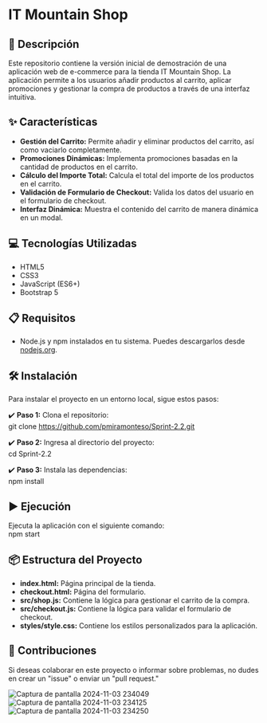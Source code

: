 # IT Mountain Shop

## 📄 **Descripción**  
Este repositorio contiene la versión inicial de demostración de una aplicación web de e-commerce para la tienda IT Mountain Shop. La aplicación permite a los usuarios añadir productos al carrito, aplicar promociones y gestionar la compra de productos a través de una interfaz intuitiva.

## ✨ **Características**  
- **Gestión del Carrito:** Permite añadir y eliminar productos del carrito, así como vaciarlo completamente.
- **Promociones Dinámicas:** Implementa promociones basadas en la cantidad de productos en el carrito.
- **Cálculo del Importe Total:** Calcula el total del importe de los productos en el carrito.
- **Validación de Formulario de Checkout:** Valida los datos del usuario en el formulario de checkout.
- **Interfaz Dinámica:** Muestra el contenido del carrito de manera dinámica en un modal.

## 💻 **Tecnologías Utilizadas**  
- HTML5
- CSS3
- JavaScript (ES6+)
- Bootstrap 5

## 📋 **Requisitos**  
- Node.js y npm instalados en tu sistema. Puedes descargarlos desde [nodejs.org](https://nodejs.org/).

## 🛠️ **Instalación**  
Para instalar el proyecto en un entorno local, sigue estos pasos:

✔️ **Paso 1:** Clona el repositorio:  
git clone https://github.com/pmiramonteso/Sprint-2.2.git

✔️ **Paso 2:** Ingresa al directorio del proyecto:  
cd Sprint-2.2

✔️ **Paso 3:** Instala las dependencias:  
npm install

## ▶️ **Ejecución**  
Ejecuta la aplicación con el siguiente comando:  
npm start

## 📦 **Estructura del Proyecto**  
- **index.html:** Página principal de la tienda.
- **checkout.html:** Página del formulario.
- **src/shop.js:** Contiene la lógica para gestionar el carrito de la compra.
- **src/checkout.js:** Contiene la lógica para validar el formulario de checkout.
- **styles/style.css:** Contiene los estilos personalizados para la aplicación.

## 🤝 **Contribuciones**  
Si deseas colaborar en este proyecto o informar sobre problemas, no dudes en crear un "issue" o enviar un "pull request."


![Captura de pantalla 2024-11-03 234049](https://github.com/user-attachments/assets/681b65ad-2352-48ca-bc9e-c0ad926f0060)
![Captura de pantalla 2024-11-03 234125](https://github.com/user-attachments/assets/f3b0abb3-b72c-4e41-9149-b6e024f5075f)
![Captura de pantalla 2024-11-03 234250](https://github.com/user-attachments/assets/b2f43fdf-d422-4920-9293-2c7e3b0b26fc)
